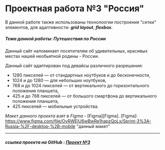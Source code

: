 # Проектная работа №3 "Россия"

В данной работе также использованы технолоогии построения "сетки" элементов, для адаптивности: ***grid layout***, ***flexbox***.

##### Тема данной работы:  Путешествия по России
Данный сайт напоминает посетителям об удивительных, красивых местах нашей необьятной родины - России.

Данный сайт адаптирован под девайсы различного разрешения:
- 1280 пикселей — от стандартных ноутбуков и до бесконечности,
- 1024 и до 1280 — для небольших ноутбуков,
- 768 и до 1024 пикселей — от вертикального до горизонтального положения планшета,
- 425 и до 768 пикселей — от большого смартфона до вертикального положения планшета,
- 425 пикселей — мобильные устройства.

*Макет данного проекта взят в Figma* - [Figma][Figma].
[Figma]: https://www.figma.com/file/OyRWEjU6wBwRe1hapzQoLx/Sprint-3%3A-Russia-%2F-desktop-%2B-mobile "данный макет"


------------
##### ссылка проекта на GitHub : [Проект №3][Проект №3]
[Проект №3]: https://dmitrykaryakinyandex.github.io/russian-travel/index.html "Проект №3"
